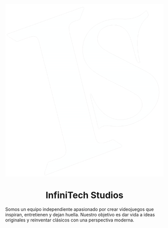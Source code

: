 <div align="center">
  <img src="/public/Logo.png">
  <h1>InfiniTech Studios</h1>
</div>

<p>Somos un equipo independiente apasionado por crear videojuegos que inspiran, entretienen y dejan huella. Nuestro objetivo es dar vida a ideas originales y reinventar clásicos con una perspectiva moderna.</p>
